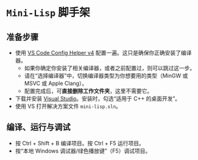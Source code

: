 # `Mini-Lisp` 脚手架

## 准备步骤

- 使用 [VS Code Config Helper v4](https://v4.vscch.tk) 配置一遍。这只是确保你正确安装了编译器。
  - 如果你确定你安装了相关编译器，或者之前配置过，则可以跳过这一步。
  - 请在“选择编译器”中，切换编译器类型为你想要用的类型（MinGW 或 MSVC 或 Apple Clang）。
  - 配置完成后，可**直接删除工作文件夹**，这里不需要它。
- 下载并安装 [Visual Studio](https://visualstudio.microsoft.com/zh-hans/downloads/#visual-studio-community-2022)。安装时，勾选“适用于 C++ 的桌面开发”。
- 使用 VS 打开解决方案文件 `mini-lisp.sln`。

## 编译、运行与调试

- 按 Ctrl + Shift + B 编译项目。按 Ctrl + F5 运行项目。
- 按“本地 Windows 调试器/绿色播放键”（F5）调试项目。
